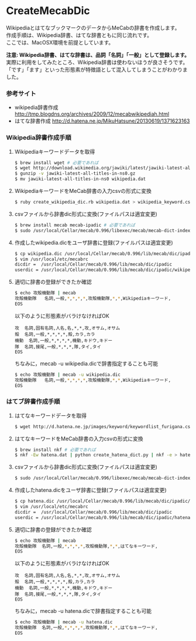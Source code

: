CreateMecabDic
=========================

WikipediaとはてなブックマークのデータからMeCabの辞書を作成します。  
作成手順は、Wikipedia辞書、はてな辞書ともに同じ流れです。  
ここでは、MacOSX環境を前提としています。  

**注意: Wikipedia辞書、はてな辞書は、品詞「名詞」「一般」として登録します。**  
実際に利用をしてみたところ、Wikipedia辞書は使わないほうが良さそうです。  
「です」「ます」といった形態素が特徴語として混入してしまうことがわかりました。

### 参考サイト
* wikipedia辞書作成 http://tmp.blogdns.org/archives/2009/12/mecabwikipediah.html
* はてな辞書作成 http://d.hatena.ne.jp/MikuHatsune/20130619/1371623163

### Wikipedia辞書作成手順
1. Wikipediaキーワードデータを取得  
    ```sh
    $ brew install wget # 必要であれば
    $ wget http://download.wikimedia.org/jawiki/latest/jawiki-latest-all-titles-in-ns0.gz
    $ gunzip -v jawiki-latest-all-titles-in-ns0.gz
    $ mv jawiki-latest-all-titles-in-ns0 wikipedia.dat
    ```

2. WikipediaキーワードをMeCab辞書の入力csvの形式に変換  
    ```sh
    $ ruby create_wikipedia_dic.rb wikipedia.dat > wikipedia_keyword.csv
    ```

3. csvファイルから辞書dic形式に変換(ファイルパスは適宜変更)  
    ```sh
    $ brew install mecab mecab-ipadic # 必要であれば
    $ sudo /usr/local/Cellar/mecab/0.996/libexec/mecab/mecab-dict-index -d /usr/local/Cellar/mecab/0.996/lib/mecab/dic/ipadic/ -u wikipedia.dic -f euc-jp -t utf8 wikipedia_keyword.csv
    ```

4. 作成したwikipedia.dicをユーザ辞書に登録(ファイルパスは適宜変更)  
    ```sh
    $ cp wikipedia.dic /usr/local/Cellar/mecab/0.996/lib/mecab/dic/ipadic/wikipedia.dic
    $ vim /usr/local/etc/mecabrc
    dicdir =  /usr/local/Cellar/mecab/0.996/lib/mecab/dic/ipadic
    userdic = /usr/local/Cellar/mecab/0.996/lib/mecab/dic/ipadic/wikipedia.dic
    ```

5. 適切に辞書の登録ができたか確認  
    ```sh
    $ echo 攻殻機動隊 | mecab
    攻殻機動隊	名詞,一般,*,*,*,*,攻殻機動隊,*,*,Wikipediaキーワード,
    EOS
    ```
    以下のように形態素がバラけなければOK
    ```
    攻  名詞,固有名詞,人名,名,*,*,攻,オサム,オサム
    殻  名詞,一般,*,*,*,*,殻,カラ,カラ
    機動  名詞,一般,*,*,*,*,機動,キドウ,キドー
    隊  名詞,接尾,一般,*,*,*,隊,タイ,タイ
    EOS
    ```
    ちなみに，mecab -u wikipedia.dicで辞書指定することも可能  
    ```sh
    $ echo 攻殻機動隊 | mecab -u wikipedia.dic
    攻殻機動隊	名詞,一般,*,*,*,*,攻殻機動隊,*,*,Wikipediaキーワード,
    EOS
    ```

### はてブ辞書作成手順
1. はてなキーワードデータを取得  
    ```sh
    $ wget http://d.hatena.ne.jp/images/keyword/keywordlist_furigana.csv -O hatena.dat
    ```

2. はてなキーワードをMeCab辞書の入力csvの形式に変換  
    ```sh
    $ brew install nkf # 必要であれば
    $ nkf -Ew hatena.dat | python create_hatena_dict.py | nkf -e > hatena_keyword.csv
    ```

3. csvファイルから辞書dic形式に変換(ファイルパスは適宜変更)  
    ```sh
    $ sudo /usr/local/Cellar/mecab/0.996/libexec/mecab/mecab-dict-index -d /usr/local/Cellar/mecab/0.996/lib/mecab/dic/ipadic/ -u hatena.dic -f euc-jp -t utf8 hatena_keyword.csv
    ```

4. 作成したhatena.dicをユーザ辞書に登録(ファイルパスは適宜変更)  
    ```sh
    $ cp hatena.dic /usr/local/Cellar/mecab/0.996/lib/mecab/dic/ipadic/hatena.dic
    $ vim /usr/local/etc/mecabrc
    dicdir =  /usr/local/Cellar/mecab/0.996/lib/mecab/dic/ipadic
    userdic = /usr/local/Cellar/mecab/0.996/lib/mecab/dic/ipadic/hatena.dic
    ```

5. 適切に辞書の登録ができたか確認  
    ```sh
    $ echo 攻殻機動隊 | mecab
    攻殻機動隊  名詞,一般,*,*,*,*,攻殻機動隊,*,*,はてなキーワード,
    EOS
    ```
    以下のように形態素がバラけなければOK
    ```
    攻  名詞,固有名詞,人名,名,*,*,攻,オサム,オサム
    殻  名詞,一般,*,*,*,*,殻,カラ,カラ
    機動  名詞,一般,*,*,*,*,機動,キドウ,キドー
    隊  名詞,接尾,一般,*,*,*,隊,タイ,タイ
    EOS
    ```
    ちなみに，mecab -u hatena.dicで辞書指定することも可能  
    ```sh
    $ echo 攻殻機動隊 | mecab -u hatena.dic
    攻殻機動隊  名詞,一般,*,*,*,*,攻殻機動隊,*,*,はてなキーワード,
    EOS
    ```
